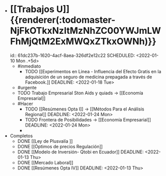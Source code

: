- # [[Trabajos U]]  {{renderer(:todomaster-NjFkOTkxNzItMzNhZC00YWJmLWFhMjQtM2ExMWQxZTkxOWNh)}}
  id:: 61dc237b-1620-4acf-8aea-326df2e12c22
  SCHEDULED: <2022-01-10 Mon .+5d>
	- #inmediato
		- TODO [[Experimentos  en Linea - Influencia del Efecto Gratis en la adquisición de un seguro de medicina prepagada a través de Facebook.]]
		  DEADLINE: <2022-01-18 Tue>
	- #urgente
	- TODO Trabajo Empresarial Ston Aids y quiads → [[Economía Empresarial]]
	- #Hacer
		- TODO [[Resúmenes Opta I]] → [[Métodos Para el Análisis Regional]]
		  DEADLINE: <2022-01-24 Mon>
		- TODO Frontera de Posibilidades → [[Economía Empresarial]]
		  DEADLINE: <2022-01-24 Mon>
		-
- Completos
	- DONE [[Ley de Plusvalía ]]
	- DONE [[Óptimos de precios Regulación]]
	- DONE [[Modelo de Inversión- Qtobi en Ecuador]]
	  DEADLINE: <2022-01-13 Thu>
	- DONE [[Mercado Laboral]]
	- DONE [[Resúmenes Opta IV]]
	  DEADLINE: <2022-01-13 Thu>